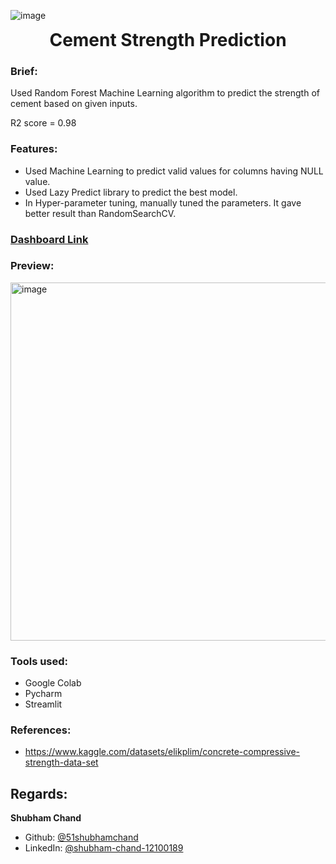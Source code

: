 ![image](https://user-images.githubusercontent.com/36957216/215263812-87c5ac75-3316-4910-99cd-5e62e60ba4d4.png)
<h1 align="center" style="margin-top: 0px;">Cement Strength Prediction</h1>


### Brief:
Used Random Forest Machine Learning algorithm to predict the strength of cement based on given inputs.

R2 score = 0.98

### Features:
* Used Machine Learning to predict valid values for columns having NULL value.
* Used Lazy Predict library to predict the best model.
* In Hyper-parameter tuning, manually tuned the parameters. It gave better result than RandomSearchCV.

### [Dashboard Link](https://51shubhamchand-ml-cement-strength-prediction-streamlit-yejcfk.streamlit.app/)

### Preview:
<img width="573" alt="image" src="https://user-images.githubusercontent.com/36957216/215181463-28c10a8d-9946-48f1-a029-80782ebbe79b.png">

### Tools used:
* Google Colab
* Pycharm
* Streamlit

### References:
* https://www.kaggle.com/datasets/elikplim/concrete-compressive-strength-data-set

## Regards:
**Shubham Chand**
- Github: [@51shubhamchand](https://github.com/51shubhamchand)
- LinkedIn: [@shubham-chand-12100189](https://www.linkedin.com/in/shubham-chand-12100189)
